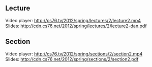 ## Lecture

Video player: <http://cs76.tv/2012/spring/lectures/2/lecture2.mp4>  
Slides: <http://cdn.cs76.net/2012/spring/lectures/2/lecture2-dan.pdf>

## Section

Video player: <http://cs76.tv/2012/spring/sections/2/section2.mp4>  
Slides: <http://cdn.cs76.net/2012/spring/sections/2/section2.pdf>
